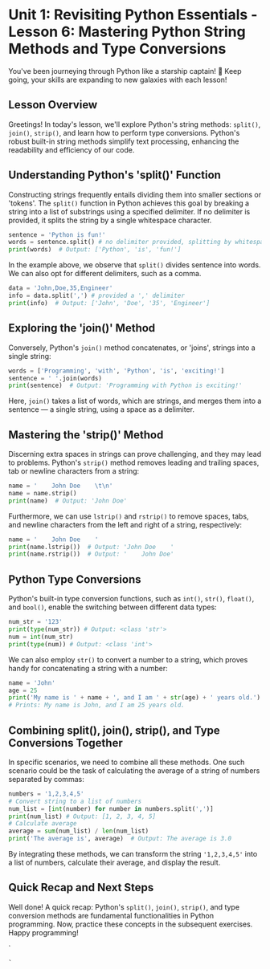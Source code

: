 # Unit 1: Revisiting Python Essentials - Lesson 6: Mastering Python String Methods and Type Conversions

You've been journeying through Python like a starship captain! 🚀 Keep going, your skills are expanding to new galaxies with each lesson!

## Lesson Overview
Greetings! In today's lesson, we'll explore Python's string methods: `split()`, `join()`, `strip()`, and learn how to perform type conversions. Python's robust built-in string methods simplify text processing, enhancing the readability and efficiency of our code.

## Understanding Python's 'split()' Function
Constructing strings frequently entails dividing them into smaller sections or 'tokens'. The `split()` function in Python achieves this goal by breaking a string into a list of substrings using a specified delimiter. If no delimiter is provided, it splits the string by a single whitespace character.

```Python
sentence = 'Python is fun!'
words = sentence.split() # no delimiter provided, splitting by whitespace
print(words)  # Output: ['Python', 'is', 'fun!']
```
In the example above, we observe that `split()` divides sentence into words. We can also opt for different delimiters, such as a comma.

```Python
data = 'John,Doe,35,Engineer'
info = data.split(',') # provided a ',' delimiter
print(info)  # Output: ['John', 'Doe', '35', 'Engineer']
```

## Exploring the 'join()' Method
Conversely, Python's `join()` method concatenates, or 'joins', strings into a single string:

```Python
words = ['Programming', 'with', 'Python', 'is', 'exciting!']
sentence = ' '.join(words)
print(sentence)  # Output: 'Programming with Python is exciting!'
```
Here, `join()` takes a list of words, which are strings, and merges them into a sentence — a single string, using a space as a delimiter.

## Mastering the 'strip()' Method
Discerning extra spaces in strings can prove challenging, and they may lead to problems. Python's `strip()` method removes leading and trailing spaces, tab or newline characters from a string:

```Python
name = '    John Doe    \t\n'
name = name.strip()
print(name)  # Output: 'John Doe'
```

Furthermore, we can use `lstrip()` and `rstrip()` to remove spaces, tabs, and newline characters from the left and right of a string, respectively:

```Python
name = '    John Doe    '
print(name.lstrip())  # Output: 'John Doe    '
print(name.rstrip())  # Output: '    John Doe'
```

## Python Type Conversions
Python's built-in type conversion functions, such as `int()`, `str()`, `float()`, and `bool()`, enable the switching between different data types:

```Python
num_str = '123'
print(type(num_str)) # Output: <class 'str'>
num = int(num_str)
print(type(num)) # Output: <class 'int'>
```
We can also employ `str()` to convert a number to a string, which proves handy for concatenating a string with a number:

```Python
name = 'John'
age = 25
print('My name is ' + name + ', and I am ' + str(age) + ' years old.')
# Prints: My name is John, and I am 25 years old.
```
## Combining split(), join(), strip(), and Type Conversions Together
In specific scenarios, we need to combine all these methods. One such scenario could be the task of calculating the average of a string of numbers separated by commas:

```Python
numbers = '1,2,3,4,5'
# Convert string to a list of numbers
num_list = [int(number) for number in numbers.split(',')]
print(num_list) # Output: [1, 2, 3, 4, 5]
# Calculate average
average = sum(num_list) / len(num_list)
print('The average is', average)  # Output: The average is 3.0
```
By integrating these methods, we can transform the string `'1,2,3,4,5'` into a list of numbers, calculate their average, and display the result.

## Quick Recap and Next Steps
Well done! A quick recap: Python's `split()`, `join()`, `strip()`, and type conversion methods are fundamental functionalities in Python programming. Now, practice these concepts in the subsequent exercises. Happy programming!

`
```
`

